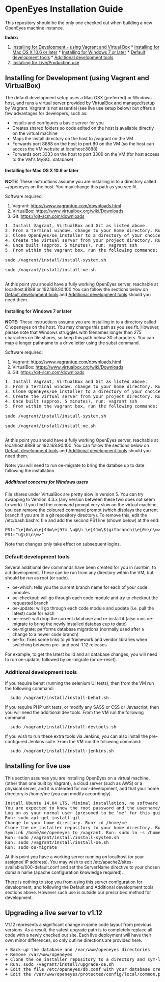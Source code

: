 # OpenEyes Installation Guide

This repository should be the only one checked out when building a new OpenEyes machine instance.

**Index:**

  1. [Installing for Development - using Vagrant and Virtual Box](#installing-for-development-using-vagrant-and-virtualbox)
    * [Installing for Mac OS X 10.6 or later](#installing-for-mac-os-x-106-or-later)
    * [Installing for Windows 7 or later](#installing-for-windows-7-or-later)
    * [Default development tools](#default-development-tools)
    * [Additional development tools](#additional-development-tools)
  2. [Installing for Live/Production use](#installing-for-live-use)

## Installing for Development (using Vagrant and VirtualBox)

The default development setup uses a Mac OSX (preferred) or Windows host, and runs a virtual server provided by VirtualBox and 
managed/setup by Vagrant. Vagrant is not essential (see live use setup below) but offers a few advantages for developers, such as:

+ Installs and configures a basic server for you
+ Creates shared folders so code edited on the host is available directly on the virtual machine
+ Maps the install directory on the host to /vagrant on the VM.
+ Forwards port 8888 on the host to port 80 on the VM (so the host can access the VM website at localhost:8888)
+ Forwards port 3333 on the host to port 3306 on the VM (for host access to the VM's MySQL database)


#### Installing for Mac OS X 10.6 or later

<b>NOTE:</b> These instructions assume you are installing in to a directory called ~/openeyes on the host. You may change this path as you see fit.

Software required:

1. Vagrant: https://www.vagrantup.com/downloads.html
2. VirtualBox: https://www.virtualbox.org/wiki/Downloads
3. Git: https://git-scm.com/downloads


<pre>
1. Install Vagrant, VirtualBox and Git as listed above.
2. From a terminal window, change to your home directory. Run: cd ~
3. Clone OpenEyes/oe_installer to a directory of your choice. Run: git clone https://github.com/openeyes/oe_installer.git ~/openeyes
4. Create the virtual server from your project directory. Run: cd ~/openeyes && vagrant up
4. Once built (approx. 5 minutes), run: vagrant ssh
5. From within the vagrant box, run the following commands:

sudo /vagrant/install/install-system.sh

sudo /vagrant/install/install-oe.sh

</pre>

At this point you should have a fully working OpenEyes server, reachable at localhost:8888 or 192.168.90.100
You can follow the sections below on [Default development tools](#default-development-tools) and [Additional development tools](#additional-development-tools) should you need them.

#### Installing for Windows 7 or later

<b>NOTE:</b> These instructions assume you are installing in to a directory called C:\openeyes on the host. You may change this 
path as you see fit. However, please note that Windows struggles with filenames longer than 275 characters on file shares, so
keep this path below 30 characters. You can map a longer pathname to a drive letter using the subst command.

Software required:

1. Vagrant: https://www.vagrantup.com/downloads.html
2. VirtualBox: https://www.virtualbox.org/wiki/Downloads
3. Git: https://git-scm.com/downloads


<pre>
1. Install Vagrant, VirtualBox and Git as listed above.
2. From a terminal window, change to your home directory. Run: cd c:\
3. Clone OpenEyes/oe_installer to a directory of your choice. Run: git clone https://github.com/openeyes/oe_installer.git c:\openeyes
4. Create the virtual server from your project directory. Run: vagrant up
4. Once built (approx. 5 minutes), run: vagrant ssh
5. From within the vagrant box, run the following commands:

sudo /vagrant/install/install-system.sh

sudo /vagrant/install/install-oe.sh

</pre>

At this point you should have a fully working OpenEyes server, reachable at localhost:8888 or 192.168.90.100.
You can follow the sections below on [Default development tools](#default-development-tools) and [Additional development tools](#additional-development-tools) should you need them.

Note: you will need to run oe-migrate to bring the databse up to date following the installation.


##### Additional concerns for Windows users

File shares under VirtualBox are pretty slow in version 5. You can try swapping to Version 4.3.x (any version between these two does not seem to work).
If you find the command prompt very slow on the virtual machine, you can remove the coloured command prompt (which displays the current branch if you
are in a git repository directory). To remove this, edit the /etc/bash.bashrc file and add the second PS1 line (shown below) at the end:
<pre>
PS1="\e[0m\n\e[44m\e[97m \u@\h \e[41m\$(gitbranch)\e[0m\n\w>"
PS1="u@\h\n\w>"
</pre>

Note that changes only take effect on subsequent logins.

### Default development tools

Several additional dev commands have been created for you in /usr/bin, to aid development. These can be run from any directory within the VM, but should be run as root (or sudo).

+ oe-which: tells you the current branch name for each of your code modules
+ oe-checkout: will go through each code module and try to checkout the requested branch
+ oe-update: will go through each code module and update (i.e. pull the latest) code for each
+ oe-reset: will drop the current database and re-install it (also runs oe-migrate to bring the newly installed databas eup to date)
+ oe-migrate: performs database migrations (normally used after a change to a newer code branch)
+ oe-fix: fixes some links to yii framework and vendor libraries when switching between pre- and post-1.12 releases

For example, to get the latest build and all database changes, you will need to run oe-update, followed by oe-migrate (or oe-reset). 

### Additional development tools

If you require behat (running the selenium UI tests), then from the VM run the following command:
<pre>
  sudo /vagrant/install/install-behat.sh
</pre>

If you require PHP unit tests, or modify any SASS or CSS or Javascript, then you will need the additional dev tools. From the 
VM run the following command:
<pre>
  sudo /vagrant/install/install-devtools.sh
</pre>


If you wish to run these extra tools via Jenkins, you can also install the pre-configured Jenkins suite. From the 
VM run the following command:
<pre>
  sudo /vagrant/install/install-jenkins.sh
</pre>


## Installing for live use

This section assumes you are installing OpenEyes on a virtual machine, (other than one built by Vagrant), a cloud server (such as AWS) or a 
physical server, and it is intended for non-development, and that your home directory is /home/me (you can modify accordingly).

<pre>
Install Ubuntu 14.04 LTS. Minimal installation, no software packages (except ssh server)
You are expected to know the root password and the username/password of a normal user.
Log on as your normal user (presumed to be 'me' for this guide - amend as required)
Run: sudo apt-get install git
Change to your home directory. Run: cd /home/me 
Clone the oe_installer repository to your home directory. Run: git clone https://github.com/openeyes/oe_installer.git /home/me/openeyes
Symlink /home/me/openeyes to /vagrant. Run: sudo ln -s /home/me/openeyes /vagrant
Run: sudo /vagrant/install/install-system.sh
Run: sudo /vagrant/install/install-oe.sh
Run: sudo oe-migrate
</pre>

At this point you have a working server running on localhost (or your assigned IP address). You may wish to edit /etc/apache2/sites-available/000-default.conf 
and set the ServerName directive to your chosen domain name (apache configuration knowledge required).
 
There is nothing to stop you from using this server configuration for development, and following the Default and Additional development 
tools sections above. However such use is outside our prescribed method for development.


## Upgrading a live server to v1.12

V1.12 represents a significant change in some code layout from previous versions. As a result, the safest upgrade path is to completely replace
all code with a newly checked out site. Each live deployment will have their own minor differences, so only outline directions are provided here.
<pre>
+ Back-up the database and /var/www/openeyes directories
+ Remove /var/www/openeyes
+ Clone the oe_installer repository to a directory and sym-link that it to /vagrant
+ Run: sudo /vagrant/install/upgrade-oe.sh 
+ Edit the file /etc/openeyes/db.conf with your database credentials
+ Edit the /var/www/openeyes/protected/config/local/common.php file with values from your backed up copy
</pre>
